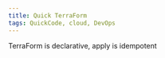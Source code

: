 ```yaml
---
title: Quick TerraForm
tags: QuickCode, cloud, DevOps
---
```


TerraForm is declarative, apply is idempotent